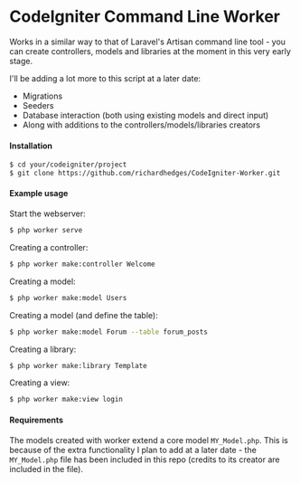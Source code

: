 # CodeIgniter Command Line Worker

Works in a similar way to that of Laravel's Artisan command line tool - you can create controllers, models and libraries at the moment in this very early stage.

I'll be adding a lot more to this script at a later date:
- Migrations
- Seeders
- Database interaction (both using existing models and direct input)
- Along with additions to the controllers/models/libraries creators

#### Installation
```sh
$ cd your/codeigniter/project
$ git clone https://github.com/richardhedges/CodeIgniter-Worker.git
```

#### Example usage
Start the webserver:
```sh
$ php worker serve
```
Creating a controller:
```sh
$ php worker make:controller Welcome
```
Creating a model:
```sh
$ php worker make:model Users
```
Creating a model (and define the table):
```sh
$ php worker make:model Forum --table forum_posts
```
Creating a library:
```sh
$ php worker make:library Template
```
Creating a view:
```sh
$ php worker make:view login
```

#### Requirements
The models created with worker extend a core model `MY_Model.php`. This is because of the extra functionality I plan to add at a later date - the `MY_Model.php` file has been included in this repo (credits to its creator are included in the file).